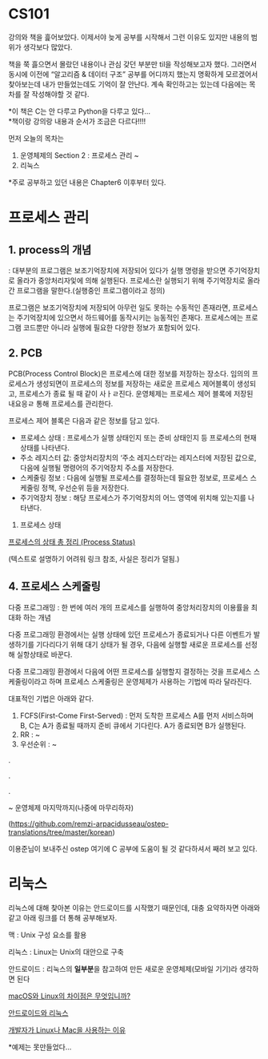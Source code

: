 # CS101

강의와 책을 흝어보았다. 이제서야 늦게 공부를 시작해서 그런 이유도 있지만 내용의 범위가 생각보다 많았다.

책을 쭉 흟으면서 몰랐던 내용이나 관심 갖던 부분만 til을 작성해보고자 했다. 그러면서 동시에 이전에 “알고리즘 & 데이터 구조” 공부를 어디까지 했는지 명확하게 모르겠어서 찾아보는데 내가 만들었는데도 기억이 잘 안난다. 계속 확인하고는 있는데 다음에는 목차를 잘 작성해야할 것 같다.

*이 책은 C는 안 다루고 Python을 다루고 있다…<br>
*책이랑 강의랑 내용과 순서가 조금은 다르다!!!!

먼저 오늘의 목차는

1. 운영체제의 Section 2 : 프로세스 관리 ~
2. 리눅스

*주로 공부하고 있던 내용은 Chapter6 이후부터 있다.

# 프로세스 관리

## 1. process의 개념

: 대부분의 프로그램은 보조기억장치에 저장되어 있다가 실행 명령을 받으면 주기억장치로 올라가 중앙처리자잋에 의해 실행된다.  프로세스란 실행되기 위해 주기억장치로 올라간 프로그램을 말한다.(실행중인 프로그램이라고 정의)

프로그램은 보조기억장치에 저장되어 아무런 일도 못하는 수동적인 존재라면, 프로세스는 주기억장치에 있으면서 하드웨어를 동작시키는 능동적인 존재다. 프로세스에는 프로그램 코드뿐만 아니라 실행에 필요한 다양한 정보가 포함되어 있다.

## 2. PCB

PCB(Process Control Block)은 프로세스에 대한 정보를 저장하는 장소다. 임의의 프로세스가 생성되면이 프로세스의 정보를 저장하는 새로운 프로세스 제어블록이 생성되고, 프로세스가 종료 될 때 같이 사ㅏㄹ진다. 운영체제는 프로세스 제어 블록에 저장된 내요응ㄹ 통해 프로세스를 관리한다.

프로세스 제어 블록은 다음과 같은 정보를 담고 있다.

- 프로세스 상태 : 프로세스가 실행 상태인지 또는 준비 상태인지 등 프로세스의 현재 상태를 나타낸다.
- 주소 레지스터 값: 중앙처리장치의 ‘주소 레지스터’라는 레지스터에 저장된 값으로, 다음에 실행될 명령어의 주기억장치 주소를 저장한다.
- 스케줄링 정보 : 다음에 실행될 프로세스를 결정하는데 필요한 정보로, 프로세스 스케줄링 정책, 우선순위 등을 저장한다.
- 주기억장치 정보 : 해당 프로세스가 주기억장치의 어느 영역에 위치해 있는지를 나타낸다.

1. 프로세스 상태

[프로세스의 상태 총 정리 (Process Status)](https://enlqn1010.tistory.com/30)

(텍스트로 설명하기 어려워 링크 참조, 사실은 정리가 덜됨.)

## 4. 프로세스 스케줄링

다중 프로그래밍 : 한 번에 여러 개의 프로세스를 실행하여 중앙처리장치의 이용률을 최대화 하는 개념

다중 프로그래밍 환경에서는 실행 상태에 있던 프로세스가 종료되거나 다른 이벤트가 발생하기를 기다리다기 위해 대기 상태가 될 경우, 다음에 실행할 새로운 프로세스를 선정해 실항상태로 바꾼다.

다중 프로그래밍 환경에서 다음에 어떤 프로세스를 실행할지 결정하는 것을 프로세스 스케줄링이라고 하며 프로세스 스케줄링은 운영체제가 사용하는 기법에 따라 달라진다.

대표적인 기법은 아래와 같다.

1. FCFS(First-Come First-Served) : 먼저 도착한 프로세스 A를 먼저 서비스하며 B, C는 A가 종료될 때까지 준비 큐에서 기다린다. A가 종료되면 B가 실행된다.
2. RR : ~
3. 우선순위 : ~

.

.

.

~ 운영체제 마지막까지(나중에 마무리하자)

(https://github.com/remzi-arpacidusseau/ostep-translations/tree/master/korean)

이용준님이 보내주신 ostep 여기에 C 공부에 도움이 될 것 같다하셔서 째려 보고 있다.

# 리눅스

리눅스에 대해 찾아본 이유는 안드로이드를 시작했기 때문인데, 대충 요약하자면 아래와 같고 아래 링크를 더 통해 공부해보자.

맥 : Unix 구성 요소를 활용

리눅스 : Linux는 Unix의 대안으로 구축

안드로이드 : 리눅스의 **일부분**을 참고하여 만든 새로운 운영체제(모바일 기기)라 생각하면 된다

[macOS와 Linux의 차이점은 무엇입니까?](https://ko.linux-console.net/?p=17851)

[안드로이드와 리눅스](https://eu4ng.tistory.com/28)

[개발자가 Linux나 Mac을 사용하는 이유](https://velog.io/@gil0127/개발자가-리눅스나-Mac를-사용해야-하는-이유)

*예제는 못만들었다…
